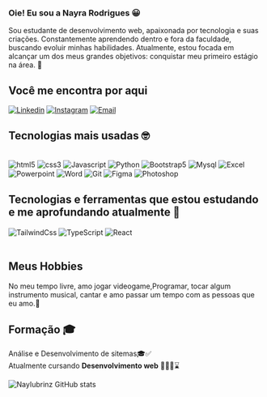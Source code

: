 ### Oie! Eu sou a Nayra Rodrigues 😀
Sou estudante de desenvolvimento web, apaixonada por tecnologia e suas criações. Constantemente aprendendo dentro e fora da faculdade, buscando evoluir minhas habilidades. Atualmente, estou focada em alcançar um dos meus grandes objetivos: conquistar meu primeiro estágio na área. 🫡


## Você me encontra por aqui
[![Linkedin](https://img.shields.io/badge/LinkedIn-0077B5?style=for-the-badge&logo=linkedin&logoColor=white)](https://www.linkedin.com/in/nayra-rodrigues-59b26b20b/)
[![Instagram](https://img.shields.io/badge/Instagram-E4405F?style=for-the-badge&logo=instagram&logoColor=white)](https://www.instagram.com/nayra.r_?igsh=bzliNTFkZm1xdGYz)
[![Email](https://img.shields.io/badge/Microsoft_Outlook-0078D4?style=for-the-badge&logo=microsoft-outlook&logoColor=white)](mailto:nayra_iubriniz@outlook.com)

## Tecnologias mais usadas 🤓

<div style="display: inline_block"><br/>
 <img align="center" alt="html5" src="https://img.shields.io/badge/HTML5-E34F26?style=for-the-badge&logo=html5&logoColor=white"/>
 <img align="center" alt="css3" src="https://img.shields.io/badge/CSS3-1572B6?style=for-the-badge&logo=css3&logoColor=white"/>
 <img align="center" alt="Javascript" src="https://img.shields.io/badge/JavaScript-323330?style=for-the-badge&logo=javascript&logoColor=F7DF1E"/>
  <img align="center" alt="Python" src="https://img.shields.io/badge/Python-14354C?style=for-the-badge&logo=python&logoColor=white"/>

 <img align="center" alt="Bootstrap5" src="https://img.shields.io/badge/Bootstrap-563D7C?style=for-the-badge&logo=bootstrap&logoColor=white"/>
 <img align="center" alt="Mysql" src="https://img.shields.io/badge/MySQL-00000F?style=for-the-badge&logo=mysql&logoColor=white"/>
 <img align="center" alt="Excel" src="https://img.shields.io/badge/Microsoft_Excel-217346?style=for-the-badge&logo=microsoft-excel&logoColor=white"/>
 <img align="center" alt="Powerpoint" src="https://img.shields.io/badge/Microsoft_PowerPoint-B7472A?style=for-the-badge&logo=microsoft-powerpoint&logoColor=white"/>

 <img align="center" alt="Word" src="https://img.shields.io/badge/Microsoft_Word-2B579A?style=for-the-badge&logo=microsoft-word&logoColor=white"/>
 <img align="center" alt="Git" src="https://img.shields.io/badge/GIT-E44C30?style=for-the-badge&logo=git&logoColor=white"/>
 <img align="center" alt="Figma" src="https://img.shields.io/badge/Figma-F24E1E?style=for-the-badge&logo=figma&logoColor=white"/>
 <img align="center" alt="Photoshop" src="https://img.shields.io/badge/Adobe%20Photoshop-31A8FF?style=for-the-badge&logo=Adobe%20Photoshop&logoColor=black"/>

## Tecnologias e ferramentas que estou estudando e me aprofundando atualmente 📓

 <img align="center" alt="TailwindCss" src="https://img.shields.io/badge/Tailwind_CSS-38B2AC?style=for-the-badge&logo=tailwind-css&logoColor=white"/>
 <img align="center" alt="TypeScript" src="https://img.shields.io/badge/TypeScript-007ACC?style=for-the-badge&logo=typescript&logoColor=white"/>
 <img align="center" alt="React" src="https://img.shields.io/badge/React-20232A?style=for-the-badge&logo=react&logoColor=61DAFB"/>
</div></br>

## Meus Hobbies

No meu tempo livre, amo jogar videogame,Programar, tocar algum instrumento musical, cantar e amo passar um tempo com as pessoas que eu amo.🤗

## Formação 🎓
Análise e Desenvolvimento de sitemas🎓✅ <br>
Atualmente cursando <strong>Desenvolvimento web</strong> 👩🏿‍💻⌛ <br>

![NayIubrinz GitHub stats](https://github-readme-stats.vercel.app/api?username=NayIubriniz&show_icons=true&theme=dark)
